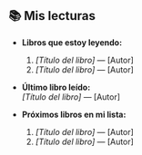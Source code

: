 ## 📚 Mis lecturas
  
- **Libros que estoy leyendo:**  
  1. *[Título del libro]* — [Autor]  
  2. *[Título del libro]* — [Autor]  

- **Último libro leído:**  
  *[Título del libro]* — [Autor]  

- **Próximos libros en mi lista:**  
  1. *[Título del libro]* — [Autor]  
  2. *[Título del libro]* — [Autor]  